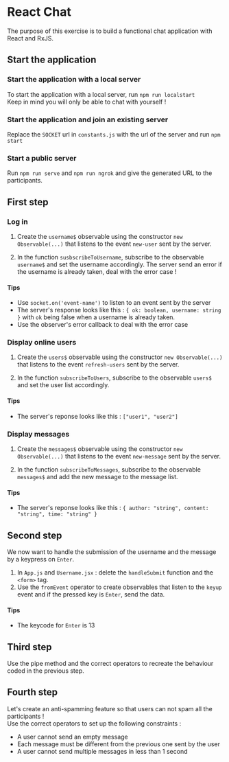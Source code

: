 # React Chat

The purpose of this exercise is to build a functional chat application with React and RxJS.

## Start the application

### Start the application with a local server
To start the application with a local server, run `npm run localstart`  
Keep in mind you will only be able to chat with yourself !

### Start the application and join an existing server
Replace the `SOCKET` url in `constants.js` with the url of the server and run `npm start`

### Start a public server
Run `npm run serve` and `npm run ngrok` and give the generated URL to the participants.

## First step

### Log in 
1. Create the `username$` observable using the constructor `new Observable(...)` that listens to the event `new-user` sent by the server.

2. In the function `susbscribeToUsername`, subscribe to the observable `username$` and set the username accordingly. The server send an error if the username is already taken, deal with the error case !

#### Tips
* Use `socket.on('event-name')` to listen to an event sent by the server
* The server's response looks like this : `{ ok: boolean, username: string }` with `ok` being false when a username is already taken.
* Use the observer's error callback to deal with the error case

### Display online users
1. Create the `users$` observable using the constructor `new Observable(...)` that listens to the event `refresh-users` sent by the server.

2. In the function `subscribeToUsers`, subscribe to the observable `users$` and set the user list accordingly.

#### Tips
* The server's reponse looks like this : `["user1", "user2"]`

### Display messages
1. Create the `messages$` observable using the constructor `new Observable(...)` that listens to the event `new-message` sent by the server.

2. In the function `subscribeToMessages`, subscribe to the observable `messages$` and add the new message to the message list.

#### Tips
* The server's reponse looks like this : `{ author: "string", content: "string", time: "string" }`

## Second step
We now want to handle the submission of the username and the message by a keypress on `Enter`.

1. In `App.js` and `Username.jsx` : delete the `handleSubmit` function and the `<form>` tag.
2. Use the `fromEvent` operator to create observables that listen to the `keyup` event and if the pressed key is `Enter`, send the data.

#### Tips
* The keycode for `Enter` is 13

## Third step
Use the pipe method and the correct operators to recreate the behaviour coded in the previous step.

## Fourth step
Let's create an anti-spamming feature so that users can not spam all the participants !  
Use the correct operators to set up the following constraints :
- A user cannot send an empty message
- Each message must be different from the previous one sent by the user
- A user cannot send multiple messages in less than 1 second
